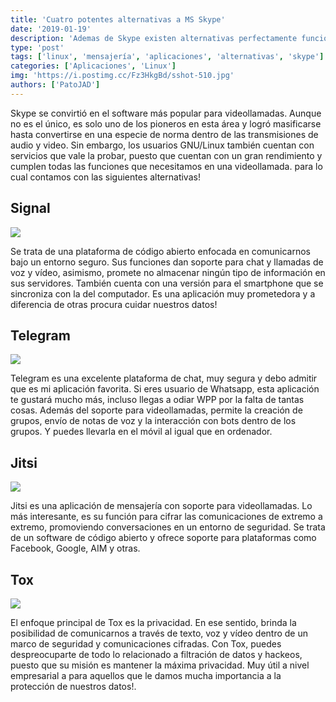 ```yaml
---
title: 'Cuatro potentes alternativas a MS Skype'
date: '2019-01-19'
description: 'Ademas de Skype existen alternativas perfectamente funcionales'
type: 'post'
tags: ['linux', 'mensajería', 'aplicaciones', 'alternativas', 'skype']
categories: ['Aplicaciones', 'Linux']
img: 'https://i.postimg.cc/Fz3HkgBd/sshot-510.jpg'
authors: ['PatoJAD']
---
```


Skype se convirtió en el software más popular para videollamadas. Aunque no es el único, es solo uno de los pioneros en esta área y logró masificarse hasta convertirse en una especie de norma dentro de las transmisiones de audio y video. Sin embargo, los usuarios GNU/Linux también cuentan con servicios que vale la probar, puesto que cuentan con un gran rendimiento y cumplen todas las funciones que necesitamos en una videollamada. para lo cual contamos con las siguientes alternativas!

## Signal

![](https://i.postimg.cc/Nf80gDXZ/skype-alternatives-linux-signal-640x426.jpg)

Se trata de una plataforma de código abierto enfocada en comunicarnos bajo un entorno seguro. Sus funciones dan soporte para chat y llamadas de voz y vídeo, asimismo, promete no almacenar ningún tipo de información en sus servidores. También cuenta con una versión para el smartphone que se sincroniza con la del computador. Es una aplicación muy prometedora y a diferencia de otras procura cuidar nuestros datos!

## Telegram

![](https://i.postimg.cc/RZMZqtQh/2018-12-16-13-17-58.png)

Telegram es una excelente plataforma de chat, muy segura y debo admitir que es mi aplicación favorita. Si eres usuario de Whatsapp, esta aplicación te gustará mucho más, incluso llegas a odiar WPP por la falta de tantas cosas. Además del soporte para videollamadas, permite la creación de grupos, envío de notas de voz y la interacción con bots dentro de los grupos. Y puedes llevarla en el móvil al igual que en ordenador.

## Jitsi

![](https://i.postimg.cc/yx4VK38V/2018-12-16-13-20-03.png)

Jitsi es una aplicación de mensajería con soporte para videollamadas. Lo más interesante, es su función para cifrar las comunicaciones de extremo a extremo, promoviendo conversaciones en un entorno de seguridad. Se trata de un software de código abierto y ofrece soporte para plataformas como Facebook, Google, AIM y otras.

## Tox

![](https://i.postimg.cc/VsnfRgK5/tox.png)

El enfoque principal de Tox es la privacidad. En ese sentido, brinda la posibilidad de comunicarnos a través de texto, voz y vídeo dentro de un marco de seguridad y comunicaciones cifradas. Con Tox, puedes despreocuparte de todo lo relacionado a filtración de datos y hackeos, puesto que su misión es mantener la máxima privacidad. Muy útil a nivel empresarial a para aquellos que le damos mucha importancia a la protección de nuestros datos!.
